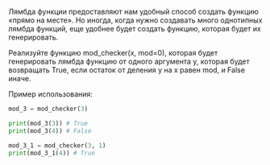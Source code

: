 Лямбда функции предоставляют нам удобный способ создать функцию «прямо на месте».
Но иногда, когда нужно создавать много однотипных лямбда функций, еще удобнее будет создать функцию, которая будет их генерировать.

Реализуйте функцию mod_checker(x, mod=0), которая будет генерировать лямбда функцию от одного аргумента y, которая будет возвращать True, если остаток от деления y на x равен mod, и False иначе.

﻿Пример использования:

```python
mod_3 = mod_checker(3)

print(mod_3(3)) # True
print(mod_3(4)) # False

mod_3_1 = mod_checker(3, 1)
print(mod_3_1(4)) # True
```